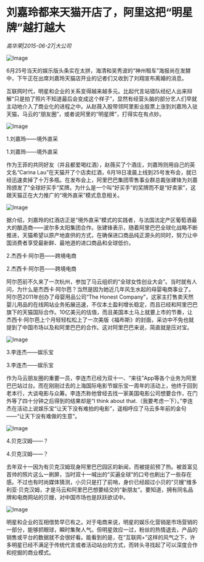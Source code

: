# 刘嘉玲都来天猫开店了，阿里这把“明星牌”越打越大

*高华荣|2015-06-27|大公司*

![Image](http://si1.go2yd.com/get-image/0LKFsJQhC7s)

6月25号当天的娱乐版头条实在太拼，海清和吴秀波的“神州租车”海报尚在发酵中，下午正在出席刘嘉玲天猫店开业的记者们又收到了刘翔宣布离婚的消息。

互联网时代，明星和企业的关系变得越来越多元。比起代言站错队经纪人出来辩解“只是拍了照片不知道最后会变成这个样子”，显然有经营头脑的部分艺人们早就主动地介入了商业化的进程之中。从赵薇入股带领阿里影业股票上涨到刘嘉玲入驻天猫，马云的“朋友圈”，或者说阿里的“明星牌”，打得实在有点妙。

![Image](http://si1.go2yd.com/get-image/0LKFsKmy2TI)

1.刘嘉玲——境外直采

1.刘嘉玲——境外直采

作为王菲的共同好友（并且都爱喝红酒），赵薇买了个酒庄，刘嘉玲则用自己的英文名“Carina Lau”在天猫开了个店卖红酒，6月18日凌晨上线到25号发布会，就已经迅速卖掉了十万多瓶。在发布会上，阿里巴巴集团零售事业群总裁张建锋为刘嘉玲颁发了“全球好买手”奖牌。为什么是一个叫“好买手”的奖牌而不是“好卖家”，这跟天猫正在大力推广的“境外直采”模式息息相关。

![Image](http://si1.go2yd.com/get-image/0LKFsMENMgK)

据介绍，刘嘉玲的红酒店正是“境外直采”模式的实践者，与法国法定产区葡萄酒最大的酿造商——波尔多太阳集团合作。张建锋表示，随着阿里巴巴全球化战略不断推进，天猫希望以原产地直供的方式，在确保进口商品纯正源头的同时，努力让中国消费者享受最新鲜、最地道的进口商品和全球低价。

2.杰西卡·阿尔芭——跨境电商

2.杰西卡·阿尔芭——跨境电商

阿尔芭前不久来了一次杭州，参加了马云组织的“全球女性创业大会”。当时就有人问，为什么是杰西卡·阿尔芭？当然是因为她近几年风生水起的母婴电商事业了。阿尔芭2011年创办了母婴用品公司“The Honest Company”，这家主打售卖天然婴儿用品的在线网站业务拓展迅速，不仅本土盈利增长稳定，而且已经和阿里巴巴旗下的天猫国际合作。10亿美元的估值，而且美国本土马上就要上市的节奏，让杰西卡·阿尔芭上个月轻轻松松上了一次美版《福布斯》的封面，采访中不免也就提到了中国市场以及和阿里巴巴的合作。这对阿里巴巴来说，简直就是压对宝。

![Image](http://si1.go2yd.com/get-image/0LKFsQJrqeu)

3.李连杰——娱乐宝

3.李连杰——娱乐宝

作为马云朋友圈的重要一员，李连杰已经为双十一、“来往”App等各个业务为阿里巴巴站过台。而在刚刚过去的上海国际电影节娱乐宝一周年的活动上，他终于回到老本行，大谈电影与众筹。李连杰称他曾经去找一家美国电影公司想要合作，在门外等了四十分钟之后得到的结果却是“I think about that.（我要考虑一下）。”李连杰在活动上说娱乐宝“让天下没有难拍的电影”，遥相呼应了马云多年前的金句——“让天下没有难做的生意”。

![Image](http://si1.go2yd.com/get-image/0LKFsNYU7fc)

4.贝克汉姆——？

4.贝克汉姆——？

去年双十一因为有贝克汉姆现身阿里巴巴园区的新闻，而被提前预了热。被首富见首帅的照片这么一刷屏，当时双十一喊出的“买遍全球”的口号也刷出了一些存在感。不过也有时尚媒体猜测，小贝只是打了前哨，身价已经超过小贝的“贝嫂”维多利亚·贝克汉姆，才是马云和阿里巴巴想要结交的“新朋友”。要知道，拥有同名品牌和电商网站的贝嫂，对中国市场也是跃跃欲试中。

![Image](http://si1.go2yd.com/get-image/0LKFsOjM2TI)

明星和企业的互相借势早已有之。对于电商来说，明星的娱乐化营销是市场营销的一部分，能够抓眼球，瞬时集聚人气。但明星效应一过，粉丝的热情退去，产品的销售或平台的数据就不会很好看。能看到的是，在“互联网+”这样的风气之下，许多明星已经不满足于传统代言或者活动站台的方式，而转头寻找起了可以深度合作和挖掘的商业模式。

